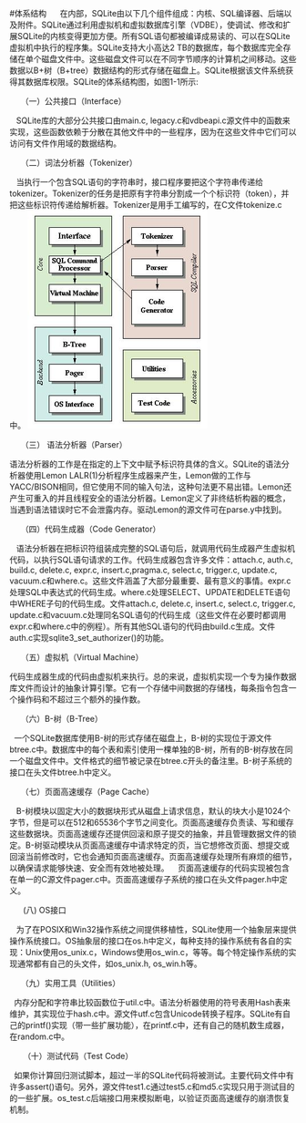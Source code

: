 #体系结构
&nbsp;&nbsp;&nbsp;&nbsp;&nbsp;在内部，SQLite由以下几个组件组成：内核、SQL编译器、后端以及附件。SQLite通过利用虚拟机和虚拟数据库引擎（VDBE），使调试、修改和扩展SQLite的内核变得更加方便。所有SQL语句都被编译成易读的、可以在SQLite虚拟机中执行的程序集。SQLite支持大小高达2 TB的数据库，每个数据库完全存储在单个磁盘文件中。这些磁盘文件可以在不同字节顺序的计算机之间移动。这些数据以B+树（B+tree）数据结构的形式存储在磁盘上。SQLite根据该文件系统获得其数据库权限。SQLite的体系结构图，如图1-1所示:

&nbsp;&nbsp;&nbsp;&nbsp;&nbsp;（一）公共接口（Interface）

   SQLite库的大部分公共接口由main.c, legacy.c和vdbeapi.c源文件中的函数来实现，这些函数依赖于分散在其他文件中的一些程序，因为在这些文件中它们可以访问有文件作用域的数据结构。

&nbsp;&nbsp;&nbsp;&nbsp;&nbsp;（二）词法分析器（Tokenizer）

   当执行一个包含SQL语句的字符串时，接口程序要把这个字符串传递给tokenizer。Tokenizer的任务是把原有字符串分割成一个个标识符（token），并把这些标识符传递给解析器。Tokenizer是用手工编写的，在C文件tokenize.c中。
<img src="img1-1.jpg">

 &nbsp;&nbsp;&nbsp;&nbsp;&nbsp;（三） 语法分析器（Parser）

语法分析器的工作是在指定的上下文中赋予标识符具体的含义。SQLite的语法分析器使用Lemon LALR(1)分析程序生成器来产生，Lemon做的工作与YACC/BISON相同，但它使用不同的输入句法，这种句法更不易出错。Lemon还产生可重入的并且线程安全的语法分析器。Lemon定义了非终结析构器的概念，当遇到语法错误时它不会泄露内存。驱动Lemon的源文件可在parse.y中找到。

&nbsp;&nbsp;&nbsp;&nbsp;&nbsp;（四）代码生成器（Code Generator）

   语法分析器在把标识符组装成完整的SQL语句后，就调用代码生成器产生虚拟机代码，以执行SQL语句请求的工作。代码生成器包含许多文件：attach.c, auth.c, build.c, delete.c, expr.c, insert.c,pragma.c, select.c, trigger.c, update.c, vacuum.c和where.c。这些文件涵盖了大部分最重要、最有意义的事情。expr.c处理SQL中表达式的代码生成。where.c处理SELECT、UPDATE和DELETE语句中WHERE子句的代码生成。文件attach.c, delete.c, insert.c, select.c, trigger.c, update.c和vacuum.c处理同名SQL语句的代码生成（这些文件在必要时都调用expr.c和where.c中的例程）。所有其他SQL语句的代码由build.c生成。文件auth.c实现sqlite3_set_authorizer()的功能。

&nbsp;&nbsp;&nbsp;&nbsp;&nbsp;（五）虚拟机（Virtual Machine）

   代码生成器生成的代码由虚拟机来执行。总的来说，虚拟机实现一个专为操作数据库文件而设计的抽象计算引擎。它有一个存储中间数据的存储栈，每条指令包含一个操作码和不超过三个额外的操作数。

&nbsp;&nbsp;&nbsp;&nbsp;&nbsp;（六）B-树（B-Tree）

  一个SQLite数据库使用B-树的形式存储在磁盘上，B-树的实现位于源文件btree.c中。数据库中的每个表和索引使用一棵单独的B-树，所有的B-树存放在同一个磁盘文件中。文件格式的细节被记录在btree.c开头的备注里。B-树子系统的接口在头文件btree.h中定义。

&nbsp;&nbsp;&nbsp;&nbsp;&nbsp;（七）页面高速缓存（Page Cache）

   B-树模块以固定大小的数据块形式从磁盘上请求信息，默认的块大小是1024个字节，但是可以在512和65536个字节之间变化。页面高速缓存负责读、写和缓存这些数据块。页面高速缓存还提供回滚和原子提交的抽象，并且管理数据文件的锁定。B-树驱动模块从页面高速缓存中请求特定的页，当它想修改页面、想提交或回滚当前修改时，它也会通知页面高速缓存。页面高速缓存处理所有麻烦的细节，以确保请求能够快速、安全而有效地被处理。
   页面高速缓存的代码实现被包含在单一的C源文件pager.c中。页面高速缓存子系统的接口在头文件pager.h中定义。

   &nbsp;&nbsp;&nbsp;&nbsp;&nbsp; (八) OS接口

   为了在POSIX和Win32操作系统之间提供移植性，SQLite使用一个抽象层来提供操作系统接口。OS抽象层的接口在os.h中定义，每种支持的操作系统有各自的实现：Unix使用os_unix.c，Windows使用os_win.c，等等。每个特定操作系统的实现通常都有自己的头文件，如os_unix.h, os_win.h等。

   &nbsp;&nbsp;&nbsp;&nbsp;&nbsp;（九）实用工具（Utilities）

  内存分配和字符串比较函数位于util.c中。语法分析器使用的符号表用Hash表来维护，其实现位于hash.c中。源文件utf.c包含Unicode转换子程序。SQLite有自己的printf()实现（带一些扩展功能），在printf.c中，还有自己的随机数生成器，在random.c中。

  &nbsp;&nbsp;&nbsp;&nbsp;&nbsp; （十）测试代码（Test Code）

  如果你计算回归测试脚本，超过一半的SQLite代码将被测试。主要代码文件中有许多assert()语句。另外，源文件test1.c通过test5.c和md5.c实现只用于测试目的的一些扩展。os_test.c后端接口用来模拟断电，以验证页面高速缓存的崩溃恢复机制。
